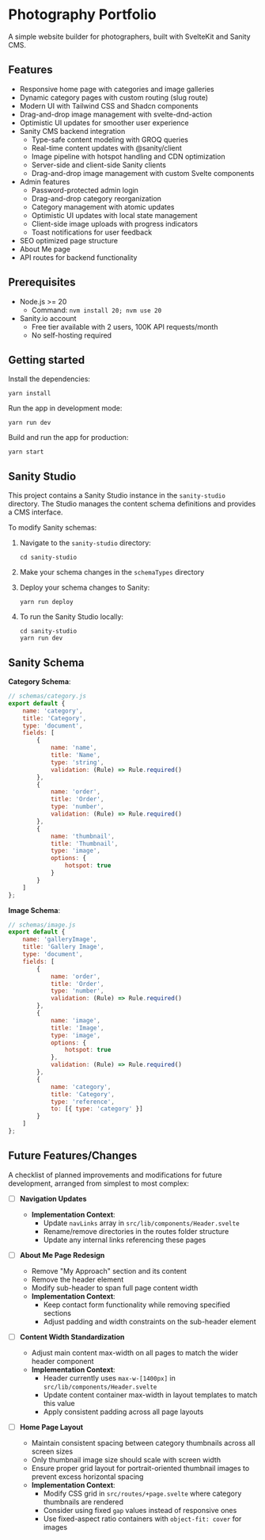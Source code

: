 # Photography Portfolio

A simple website builder for photographers, built with SvelteKit and Sanity CMS.

## Features

- Responsive home page with categories and image galleries
- Dynamic category pages with custom routing (slug route)
- Modern UI with Tailwind CSS and Shadcn components
- Drag-and-drop image management with svelte-dnd-action
- Optimistic UI updates for smoother user experience
- Sanity CMS backend integration
    - Type-safe content modeling with GROQ queries
    - Real-time content updates with @sanity/client
    - Image pipeline with hotspot handling and CDN optimization
    - Server-side and client-side Sanity clients
    - Drag-and-drop image management with custom Svelte components
- Admin features
    - Password-protected admin login
    - Drag-and-drop category reorganization
    - Category management with atomic updates
    - Optimistic UI updates with local state management
    - Client-side image uploads with progress indicators
    - Toast notifications for user feedback
- SEO optimized page structure
- About Me page
- API routes for backend functionality

## Prerequisites

- Node.js >= 20
    - Command: `nvm install 20; nvm use 20`
- Sanity.io account
    - Free tier available with 2 users, 100K API requests/month
    - No self-hosting required

## Getting started

Install the dependencies:

```
yarn install
```

Run the app in development mode:

```
yarn run dev
```

Build and run the app for production:

```
yarn start
```

## Sanity Studio

This project contains a Sanity Studio instance in the `sanity-studio` directory. The Studio manages the content schema definitions and provides a CMS interface.

To modify Sanity schemas:

1. Navigate to the `sanity-studio` directory:

    ```
    cd sanity-studio
    ```

2. Make your schema changes in the `schemaTypes` directory

3. Deploy your schema changes to Sanity:

    ```
    yarn run deploy
    ```

4. To run the Sanity Studio locally:
    ```
    cd sanity-studio
    yarn run dev
    ```

## Sanity Schema

**Category Schema**:

```javascript
// schemas/category.js
export default {
    name: 'category',
    title: 'Category',
    type: 'document',
    fields: [
        {
            name: 'name',
            title: 'Name',
            type: 'string',
            validation: (Rule) => Rule.required()
        },
        {
            name: 'order',
            title: 'Order',
            type: 'number',
            validation: (Rule) => Rule.required()
        },
        {
            name: 'thumbnail',
            title: 'Thumbnail',
            type: 'image',
            options: {
                hotspot: true
            }
        }
    ]
};
```

**Image Schema**:

```javascript
// schemas/image.js
export default {
    name: 'galleryImage',
    title: 'Gallery Image',
    type: 'document',
    fields: [
        {
            name: 'order',
            title: 'Order',
            type: 'number',
            validation: (Rule) => Rule.required()
        },
        {
            name: 'image',
            title: 'Image',
            type: 'image',
            options: {
                hotspot: true
            },
            validation: (Rule) => Rule.required()
        },
        {
            name: 'category',
            title: 'Category',
            type: 'reference',
            to: [{ type: 'category' }]
        }
    ]
};
```

## Future Features/Changes

A checklist of planned improvements and modifications for future development, arranged from simplest to most complex:

- [ ] **Navigation Updates**

    - **Implementation Context**:
        - Update `navLinks` array in `src/lib/components/Header.svelte`
        - Rename/remove directories in the routes folder structure
        - Update any internal links referencing these pages

- [ ] **About Me Page Redesign**

    - Remove "My Approach" section and its content
    - Remove the header element
    - Modify sub-header to span full page content width
    - **Implementation Context**:
        - Keep contact form functionality while removing specified sections
        - Adjust padding and width constraints on the sub-header element

- [ ] **Content Width Standardization**

    - Adjust main content max-width on all pages to match the wider header component
    - **Implementation Context**:
        - Header currently uses `max-w-[1400px]` in `src/lib/components/Header.svelte`
        - Update content container max-width in layout templates to match this value
        - Apply consistent padding across all page layouts

- [ ] **Home Page Layout**
    - Maintain consistent spacing between category thumbnails across all screen sizes
    - Only thumbnail image size should scale with screen width
    - Ensure proper grid layout for portrait-oriented thumbnail images to prevent excess horizontal spacing
    - **Implementation Context**:
        - Modify CSS grid in `src/routes/+page.svelte` where category thumbnails are rendered
        - Consider using fixed `gap` values instead of responsive ones
        - Use fixed-aspect ratio containers with `object-fit: cover` for images
